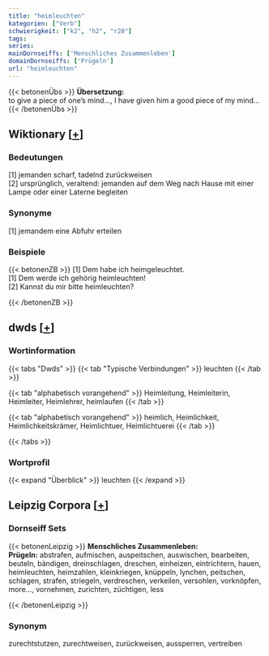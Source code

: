 ```yaml
---
title: "heimleuchten"
kategorien: ["Verb"]
schwierigkeit: ["k2", "h2", "r20"]
tags:
series:
mainDornseiffs: ['Menschliches Zusammenleben']
domainDornseiffs: ['Prügeln']
url: "heimleuchten"
---
```


{{< betonenÜbs >}}
**Übersetzung:**  
to give a piece of one’s mind..., I have given him a good piece of my mind...  
{{< /betonenÜbs >}}

## Wiktionary [[+](https://de.wiktionary.org/wiki/heimleuchten)]

### Bedeutungen
[1] jemanden scharf, tadelnd zurückweisen  
[2] ursprünglich, veraltend: jemanden auf dem Weg nach Hause mit einer Lampe oder einer Laterne begleiten  

### Synonyme
[1] jemandem eine Abfuhr erteilen  

### Beispiele
{{< betonenZB >}}
[1] Dem habe ich heimgeleuchtet.  
[1] Dem werde ich gehörig heimleuchten!  
[2] Kannst du mir bitte heimleuchten?  

{{< /betonenZB >}}


## dwds [[+](https://www.dwds.de/wb/heimleuchten)]

### Wortinformation
{{< tabs "Dwds" >}}
{{< tab "Typische Verbindungen" >}}
leuchten
{{< /tab >}}

{{< tab "alphabetisch vorangehend" >}}
Heimleitung, Heimleiterin, Heimleiter, Heimlehrer, heimlaufen
{{< /tab >}}

{{< tab "alphabetisch vorangehend" >}}
heimlich, Heimlichkeit, Heimlichkeitskrämer, Heimlichtuer, Heimlichtuerei
{{< /tab >}}

{{< /tabs >}}

### Wortprofil
{{< expand "Überblick" >}} leuchten {{< /expand >}}

## Leipzig Corpora [[+](https://corpora.uni-leipzig.de/en/res?word=heimleuchten&corpusId=deu_newscrawl-public_2018)]

### Dornseiff Sets
{{< betonenLeipzig >}}
**Menschliches Zusammenleben:**  
**Prügeln:** abstrafen, aufmischen, auspeitschen, auswischen, bearbeiten, beuteln, bändigen, dreinschlagen, dreschen, einheizen, eintrichtern, hauen, heimleuchten, heimzahlen, kleinkriegen, knüppeln, lynchen, peitschen, schlagen, strafen, striegeln, verdreschen, verkeilen, versohlen, vorknöpfen, more..., vornehmen, zurichten, züchtigen, less  

{{< /betonenLeipzig >}}

### Synonym
zurechtstutzen, zurechtweisen, zurückweisen, aussperren, vertreiben

